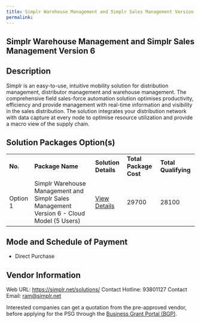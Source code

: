 ```yaml
---
title: Simplr Warehouse Management and Simplr Sales Management Version 6
permalink: 
---
```


## Simplr Warehouse Management and Simplr Sales Management Version 6

## Description

Simplr is an easy-to-use, intuitive mobility solution for distribution management, distributor management and warehouse management. The comprehensive field sales-force automation solution optimises productivity, efficiency and provide management with real-time information and visibility in the sales distribution. The solution integrates your distribution network with data capture at every node to optimise resource utilization and provide a macro view of the supply chain.

## Solution Packages Option(s)

<table>
<tr>
<td><b>No.</b></td>
<td><b>Package Name</b></td>
<td><b>Solution Details</b></td>
<td><b>Total Package Cost</b></td>
<td><b>Total Qualifying</b></td>
</tr>
<tr>
<td>Option 1</td>
<td>Simplr Warehouse Management and Simplr Sales Management Version 6 - Cloud Model (5 Users)</td>
<td><a href='https://www.gobusiness.gov.sg/images/psg/Desensitised_SIMPLR_20200181_Annex_3_Part_3.pdf'>View Details</a></td>
<td>29700</td>
<td>28100</td>
</tr>
</table>

## Mode and Schedule of Payment

 - Direct Purchase

## Vendor Information

 Web URL: https://simplr.net/solutions/ 
Contact Hotline: 93801127 
Contact Email: ram@simplr.net 


Interested companies can get a quotation from the pre-approved vendor, before applying for the PSG through the <a href='https://www.businessgrants.gov.sg/'>Business Grant Portal (BGP)</a>.
